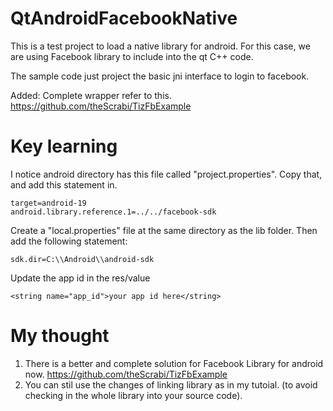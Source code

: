 # QtAndroidFacebookNative
This is a test project to load a native library for android. For this case, we are using Facebook library to include into the qt C++ code.

The sample code just project the basic jni interface to login to facebook. 

Added: Complete wrapper refer to this. https://github.com/theScrabi/TizFbExample

# Key learning
I notice android directory has this file called "project.properties". Copy that, and add this statement in.
```
target=android-19
android.library.reference.1=../../facebook-sdk
```

Create a "local.properties" file at the same directory as the lib folder. Then add the following statement:
```
sdk.dir=C:\\Android\\android-sdk
```

Update the app id in the res/value
```
<string name="app_id">your app id here</string>
```

# My thought
1. There is a better and complete solution for Facebook Library for android now. https://github.com/theScrabi/TizFbExample
2. You can stil use the changes of linking library as in my tutoial. (to avoid checking in the whole library into your source code).
